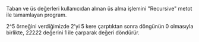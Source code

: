 Taban ve üs değerleri kullanıcıdan alınan üs alma işlemini "Recursive" metot ile tamamlayan program.

2^5 örneğini verdiğimizde 2'yi 5 kere çarptıktan sonra döngünün 0 olmasıyla birlikte,
2*2*2*2*2 değerini 1 ile çarparak değeri döndürür.